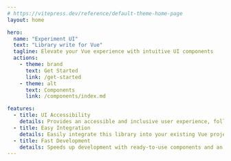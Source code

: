 ```yaml
---
# https://vitepress.dev/reference/default-theme-home-page
layout: home

hero:
  name: "Experiment UI"
  text: "Library write for Vue"
  tagline: Elevate your Vue experience with intuitive UI components
  actions:
    - theme: brand
      text: Get Started
      link: /get-started
    - theme: alt
      text: Components
      link: /components/index.md

features:
  - title: UI Accessibility
    details: Provides an accessible and inclusive user experience, following best practices of accessibility.
  - title: Easy Integration
    details: Easily integrate this library into your existing Vue project, hassle-free.
  - title: Fast Development
    details: Speeds up development with ready-to-use components and an intuitive API, enabling you to build your applications quickly.
---
```



